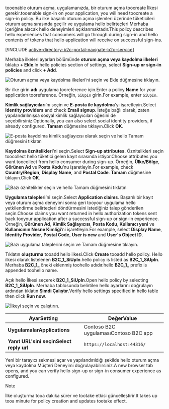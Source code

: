 <span data-ttu-id="c8b30-101">tooenable oturum açma, uygulamanızda, bir oturum açma toocreate İlkesi gerekir.</span><span class="sxs-lookup"><span data-stu-id="c8b30-101">tooenable sign-in on your application, you will need toocreate a sign-in policy.</span></span> <span data-ttu-id="c8b30-102">Bu ilke başarılı oturum açma işlemleri üzerinde tüketicileri oturum açma sırasında geçilir ve uygulama hello belirteçleri Merhaba içeriğine alacak hello deneyimleri açıklanmaktadır.</span><span class="sxs-lookup"><span data-stu-id="c8b30-102">This policy describes hello experiences that consumers will go through during sign-in and hello contents of tokens that hello application will receive on successful sign-ins.</span></span>

[!INCLUDE [active-directory-b2c-portal-navigate-b2c-service](active-directory-b2c-portal-navigate-b2c-service.md)]

<span data-ttu-id="c8b30-103">Merhaba ilkeleri ayarları bölümünde **oturum açma veya kaydolma ilkeleri** tıklatıp **+ Ekle**.</span><span class="sxs-lookup"><span data-stu-id="c8b30-103">In hello policies section of settings, select **Sign-up or sign-in policies** and click **+ Add**.</span></span>

![Oturum açma veya kaydolma ilkeleri’ni seçin ve Ekle düğmesine tıklayın.](media/active-directory-b2c-create-sign-in-sign-up-policy/add-b2c-signup-signin-policy.png)

<span data-ttu-id="c8b30-105">Bir ilke girin **adı** uygulama tooreference için.</span><span class="sxs-lookup"><span data-stu-id="c8b30-105">Enter a policy **Name** for your application tooreference.</span></span> <span data-ttu-id="c8b30-106">Örneğin, `SiUpIn` girin.</span><span class="sxs-lookup"><span data-stu-id="c8b30-106">For example, enter `SiUpIn`.</span></span>

<span data-ttu-id="c8b30-107">**Kimlik sağlayıcıları**’nı seçin ve **E-posta ile kaydolma**’yı işaretleyin.</span><span class="sxs-lookup"><span data-stu-id="c8b30-107">Select **Identity providers** and check **Email signup**.</span></span> <span data-ttu-id="c8b30-108">İsteğe bağlı olarak, zaten yapılandırılmışsa sosyal kimlik sağlayıcıları öğesini de seçebilirsiniz.</span><span class="sxs-lookup"><span data-stu-id="c8b30-108">Optionally, you can also select social identity providers, if already configured.</span></span> <span data-ttu-id="c8b30-109">**Tamam** düğmesine tıklayın.</span><span class="sxs-lookup"><span data-stu-id="c8b30-109">Click **OK**.</span></span>

![E-posta kaydolma kimlik sağlayıcısı olarak seçin ve hello Tamam düğmesini tıklatın](media/active-directory-b2c-create-sign-in-sign-up-policy/add-b2c-signup-signin-identity-providers.png)

<span data-ttu-id="c8b30-111">**Kaydolma öznitelikleri**’ni seçin.</span><span class="sxs-lookup"><span data-stu-id="c8b30-111">Select **Sign-up attributes**.</span></span> <span data-ttu-id="c8b30-112">Öznitelikleri seçin toocollect hello tüketici gelen kayıt sırasında istiyor.</span><span class="sxs-lookup"><span data-stu-id="c8b30-112">Choose attributes you want toocollect from hello consumer during sign-up.</span></span> <span data-ttu-id="c8b30-113">Örneğin, **Ülke/Bölge**, **Görünen Ad** ve **Posta Kodu**’nu işaretleyin.</span><span class="sxs-lookup"><span data-stu-id="c8b30-113">For example, check **Country/Region**, **Display Name**, and **Postal Code**.</span></span> <span data-ttu-id="c8b30-114">**Tamam** düğmesine tıklayın.</span><span class="sxs-lookup"><span data-stu-id="c8b30-114">Click **OK**.</span></span>

![Bazı öznitelikler seçin ve hello Tamam düğmesini tıklatın](media/active-directory-b2c-create-sign-in-sign-up-policy/add-b2c-signup-signin-sign-up-attributes.png)

<span data-ttu-id="c8b30-116">**Uygulama talepleri**’ni seçin.</span><span class="sxs-lookup"><span data-stu-id="c8b30-116">Select **Application claims**.</span></span> <span data-ttu-id="c8b30-117">Başarılı bir kayıt veya oturum açma deneyimi sonra geri tooyour uygulama hello yetkilendirme belirteçleri döndürmesini istediğiniz talep gönderilen seçin.</span><span class="sxs-lookup"><span data-stu-id="c8b30-117">Choose claims you want returned in hello authorization tokens sent back tooyour application after a successful sign-up or sign-in experience.</span></span> <span data-ttu-id="c8b30-118">Örneğin, **Görünen Ad**, **Kimlik Sağlayıcısı**, **Posta Kodu**, **Kullanıcı yeni** ve **Kullanıcının Nesne Kimliği**’ni işaretleyin.</span><span class="sxs-lookup"><span data-stu-id="c8b30-118">For example, select **Display Name**, **Identity Provider**, **Postal Code**, **User is new** and **User's Object ID**.</span></span>

![Bazı uygulama taleplerini seçin ve Tamam düğmesine tıklayın.](media/active-directory-b2c-create-sign-in-sign-up-policy/add-b2c-signup-signin-application-claims.png)

<span data-ttu-id="c8b30-120">Tıklatın **oluşturma** tooadd hello ilkesi.</span><span class="sxs-lookup"><span data-stu-id="c8b30-120">Click **Create** tooadd hello policy.</span></span> <span data-ttu-id="c8b30-121">Hello ilkesi olarak listelenen **B2C_1_SiUpIn**.</span><span class="sxs-lookup"><span data-stu-id="c8b30-121">hello policy is listed as **B2C_1_SiUpIn**.</span></span> <span data-ttu-id="c8b30-122">Merhaba **B2C_1_** öneki eklenmiş toohello adıdır.</span><span class="sxs-lookup"><span data-stu-id="c8b30-122">hello **B2C_1_** prefix is appended toohello name.</span></span>

<span data-ttu-id="c8b30-123">Açık hello İlkesi seçerek **B2C_1_SiUpIn**.</span><span class="sxs-lookup"><span data-stu-id="c8b30-123">Open hello policy by selecting **B2C_1_SiUpIn**.</span></span> <span data-ttu-id="c8b30-124">Merhaba tablosunda belirtilen hello ayarlarını doğrulayın ardından tıklatın **Şimdi Çalıştır**.</span><span class="sxs-lookup"><span data-stu-id="c8b30-124">Verify hello settings specified in hello table then click **Run now**.</span></span>

![İlkeyi seçin ve çalıştırın.](media/active-directory-b2c-create-sign-in-sign-up-policy/run-b2c-signup-signin-policy.png)

| <span data-ttu-id="c8b30-126">Ayar</span><span class="sxs-lookup"><span data-stu-id="c8b30-126">Setting</span></span>      | <span data-ttu-id="c8b30-127">Değer</span><span class="sxs-lookup"><span data-stu-id="c8b30-127">Value</span></span>  |
| ------------ | ------ |
| <span data-ttu-id="c8b30-128">**Uygulamalar**</span><span class="sxs-lookup"><span data-stu-id="c8b30-128">**Applications**</span></span> | <span data-ttu-id="c8b30-129">Contoso B2C uygulaması</span><span class="sxs-lookup"><span data-stu-id="c8b30-129">Contoso B2C app</span></span> |
| <span data-ttu-id="c8b30-130">**Yanıt URL'sini seçin**</span><span class="sxs-lookup"><span data-stu-id="c8b30-130">**Select reply url**</span></span> | `https://localhost:44316/` |

<span data-ttu-id="c8b30-131">Yeni bir tarayıcı sekmesi açar ve yapılandırıldığı şekilde hello oturum açma veya kaydolma Müşteri Deneyimi doğrulayabilirsiniz.</span><span class="sxs-lookup"><span data-stu-id="c8b30-131">A new browser tab opens, and you can verify hello sign-up or sign-in consumer experience as configured.</span></span>

> [!NOTE]
> <span data-ttu-id="c8b30-132">İlke oluşturma tooa dakika sürer ve tootake etkisi güncelleştirir.</span><span class="sxs-lookup"><span data-stu-id="c8b30-132">It takes up tooa minute for policy creation and updates tootake effect.</span></span>
>